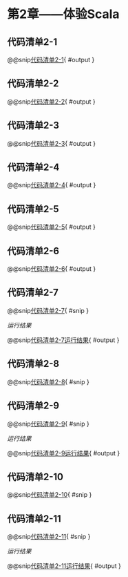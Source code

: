 # 第2章——体验Scala

## 代码清单2-1

@@snip[代码清单2-1](../../main/scala/chapter2/shoutput/RunREPL.output){ #output }

## 代码清单2-2

@@snip[代码清单2-2](../../main/scala/chapter2/shoutput/RunREPL1.output){ #output }

## 代码清单2-3

@@snip[代码清单2-3](../../main/scala/chapter2/shoutput/RunREPL2.output){ #output }

## 代码清单2-4

@@snip[代码清单2-4](../../main/scala/chapter2/shoutput/RunREPL3.output){ #output }

## 代码清单2-5

@@snip[代码清单2-5](../../main/scala/chapter2/shoutput/RunREPL4.output){ #output }

## 代码清单2-6

@@snip[代码清单2-6](../../main/scala/chapter2/shoutput/RunREPL5.output){ #output }

## 代码清单2-7

@@snip[代码清单2-7](../../main/scala/chapter2/HelloWorld.scala){ #snip }

*运行结果*

@@snip[代码清单2-7运行结果](../../main/scala/chapter2/shoutput/RunHelloWorld.output){ #output }

## 代码清单2-8

@@snip[代码清单2-8](../../main/scala/chapter2/HelloWorld.scala){ #snip }

## 代码清单2-9

@@snip[代码清单2-9](../../main/scala/chapter2/hello.sh){ #snip }

*运行结果*

@@snip[代码清单2-9运行结果](../../main/scala/chapter2/shoutput/RunHello.output){ #output }

## 代码清单2-10

@@snip[代码清单2-10](../../main/scala/chapter2/RunScala.bat){ #snip }

## 代码清单2-11

@@snip[代码清单2-11](../../main/scala/chapter2/Sample.scala){ #snip }

*运行结果*

@@snip[代码清单2-11运行结果](../../main/scala/chapter2/shoutput/RunSample.output){ #output }

